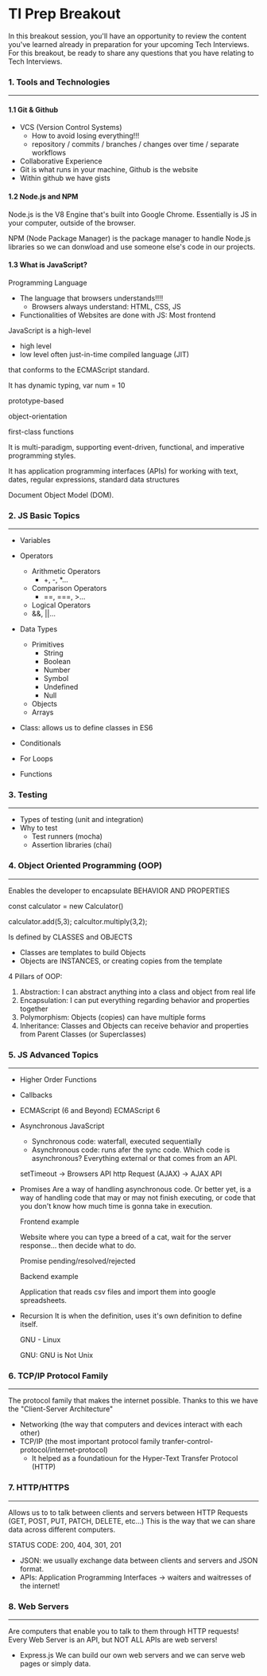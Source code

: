 # TI Prep Breakout

In this breakout session, you'll have an opportunity to review the content you've learned already in preparation for your upcoming Tech Interviews. For this breakout, be ready to share any questions that you have relating to Tech Interviews.

### 1. Tools and Technologies
---
#### 1.1 Git & Github

- VCS (Version Control Systems)
  - How to avoid losing everything!!!
  - repository / commits / branches / changes over time / separate workflows
- Collaborative Experience
- Git is what runs in your machine, Github is the website
- Within github we have gists

#### 1.2 Node.js and NPM

Node.js is the V8 Engine that's built into Google Chrome. Essentially is JS in your computer, outside of the browser.

NPM (Node Package Manager) is the package manager to handle Node.js libraries so we can donwload and use someone else's code in our projects.

#### 1.3 What is JavaScript?

Programming Language
  - The language that browsers understands!!!!
    - Browsers always understand: HTML, CSS, JS
  - Functionalities of Websites are done with JS: Most frontend

JavaScript is a high-level
  - high level
  - low level
  often just-in-time compiled language (JIT)
 
  that conforms to the ECMAScript standard.
  
  It has dynamic typing,
    var num = 10
  
  prototype-based
  
  object-orientation
  
  
  first-class functions
  
  It is multi-paradigm, supporting event-driven, functional, and imperative programming styles.
  
  It has application programming interfaces (APIs) for working with text, dates, regular expressions, standard data structures
  
  Document Object Model (DOM).

### 2. JS Basic Topics
---
- Variables

- Operators
  - Arithmetic Operators
    - +, -, *...
  - Comparison Operators
    - ==, ===, >...
  - Logical Operators
   - &&, ||...

- Data Types
  - Primitives
    - String
    - Boolean
    - Number
    - Symbol
    - Undefined
    - Null
  - Objects
  - Arrays

- Class: allows us to define classes in ES6

- Conditionals
- For Loops
- Functions

### 3. Testing
---
  - Types of testing (unit and integration)
  - Why to test
    - Test runners (mocha)
    - Assertion libraries (chai)

### 4. Object Oriented Programming (OOP)
---

Enables the developer to encapsulate BEHAVIOR AND PROPERTIES

const calculator = new Calculator()

calculator.add(5,3);
calcultor.multiply(3,2);

Is defined by CLASSES and OBJECTS

- Classes are templates to build Objects
- Objects are INSTANCES, or creating copies from the template

4 Pillars of OOP:
  1) Abstraction: I can abstract anything into a class and object from real life
  2) Encapsulation: I can put everything regarding behavior and properties together
  3) Polymorphism: Objects (copies) can have multiple forms
  4) Inheritance: Classes and Objects can receive behavior and properties from Parent Classes (or Superclasses)


### 5. JS Advanced Topics
---
- Higher Order Functions
- Callbacks

- ECMAScript (6 and Beyond) ECMAScript 6

- Asynchronous JavaScript
  - Synchronous code: waterfall, executed sequentially
  - Asynchronous code: runs afer the sync code. Which code is asynchronous? Everything external or that comes from an API.

  setTimeout -> Browsers API
  http Request (AJAX) -> AJAX API

- Promises
  Are a way of handling asynchronous code. Or better yet, is a way of handling code that may or may not finish executing, or code that you don't know how much time is gonna take in execution.

  Frontend example

    Website where you can type a breed of a cat, wait for the server response... then decide what to do.

    Promise pending/resolved/rejected

  Backend example

    Application that reads csv files and import them into google spreadsheets.

- Recursion
  It is when the definition, uses it's own definition to define itself.

  GNU - Linux

  GNU: GNU is Not Unix


### 6. TCP/IP Protocol Family
---
The protocol family that makes the internet possible. Thanks to this we have the "Client-Server Architecture"
- Networking (the way that computers and devices interact with each other)
- TCP/IP (the most important protocol family tranfer-control-protocol/internet-protocol)
  - It helped as a foundatioun for the Hyper-Text Transfer Protocol (HTTP)

### 7. HTTP/HTTPS
---
Allows us to to talk between clients and servers between HTTP Requests (GET, POST, PUT, PATCH, DELETE, etc...)
This is the way that we can share data across different computers.

STATUS CODE: 200, 404, 301, 201

- JSON: we usually exchange data between clients and servers and JSON format.
- APIs: Application Programming Interfaces -> waiters and waitresses of the internet!

### 8. Web Servers
---
Are computers that enable you to talk to them through HTTP requests!
Every Web Server is an API, but NOT ALL APIs are web servers!

- Express.js
  We can build our own web servers and we can serve web pages or simply data.

